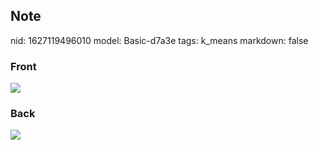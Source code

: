 ## Note
nid: 1627119496010
model: Basic-d7a3e
tags: k_means
markdown: false

### Front
<img src="paste-86ce6e3378186c9eb63dedf8016c4bb80237fd1d.jpg">

### Back
<img src="paste-2edb355692987217e0314aea99d7a92dd401642d.jpg">

